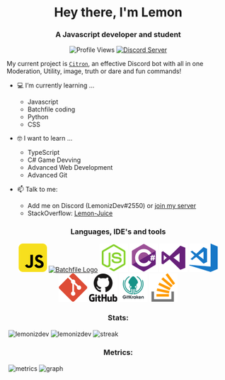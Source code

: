 <h1 align = "center"> Hey there, I'm Lemon </h1> 

<h3 align = "center">  A Javascript developer and student </h3>

<p align = "center"> 
  <img src = "https://komarev.com/ghpvc/?username=LemonizDev" alt = "Profile Views">
 <a href="https://discord.gg/CAJWYQB">
    <img src="https://discordapp.com/api/guilds/737222740305641472/widget.png?style=shield" alt="Discord Server">
  </a></p>

My current project is [`Citron`](https://discord.com/oauth2/authorize?client_id=907821047070478347&scope=bot&permissions=6442319863), an effective Discord bot with all in one Moderation, Utility, image, truth  or dare and fun commands!

- 💻 I’m currently learning ...
  - Javascript
  - Batchfile coding
  - Python
  - CSS

- 🤓 I want to learn ...
  - TypeScript
  - C# Game Devving
  - Advanced Web Development
  - Advanced Git
  
- 📫 Talk to me: 
  - Add me on Discord (LemonizDev#2550) or [join my server](https://discord.gg/CAJWYQB)
  - StackOverflow: [Lemon-Juice](https://stackoverflow.com/users/16787997/lemun-juice?tab=profile)

<h3 align="center">Languages, IDE's and tools</h3>
<p align="center">
      <a href="https://en.wikipedia.org/wiki/JavaScript"><img src="/ico/javascript.png" alt="JavaScript logo"></a>
      <a href = "https://en.wikipedia.org/wiki/Batch_file"><img src ="https://images.all-free-download.com/images/graphiclarge/bat_file_37086.jpg" alt="Batchfile Logo" height= "63"></a>
      <a href="https://nodejs.org/en/about/"><img src="/ico/node-js.png" alt="Node.js logo"></a>
      <a href="https://en.wikipedia.org/wiki/C_Sharp_(programming_language)"><img src="/ico/csharp.png" alt="C# logo"></a>
      <a href="https://visualstudio.microsoft.com/vs/"><img src="/ico/vs.png" alt="Visual Studio logo"></a>
      <a href="https://code.visualstudio.com/"><img src="/ico/vsc.png" alt="VS Code logo"></a>
      <a href="https://git-scm.com/about"><img src="/ico/git.png" alt="Git logo"></a>
      <a href="https://github.com/"><img src="/ico/github.png" alt="GitHub logo"></a>
      <a href="https://www.gitkraken.com/"><img src="/ico/gitkraken.png" alt="GitKraken logo"></a>
      <a href="https://stackoverflow.com/"><img src="/ico/stack-overflow.png" alt="StackOverflow logo"></a>
  </p>
<h3 align = "center">  Stats: </h3>
<p>&nbsp;<img align="center" src="https://github-readme-stats.vercel.app/api?username=lemonizdev&count_private=true&show_icons=true&locale=en&theme=tokyonight" alt="lemonizdev" /> 
  <img align="center" src ="https://github-readme-stats.vercel.app/api/top-langs/?username=lemonizdev&count_private=true&layout=compact&theme=tokyonight" alt="lemonizdev">
  <img align = 'center' src = 'https://github-readme-streak-stats.herokuapp.com/?user=LemonizDev&theme=tokyonight&count_private=true' alt = 'streak'>
  </p>
<h3 align = "center"> Metrics: </h3>
<p>&nbsp;<img align = "center" src="https://metrics.lecoq.io/lemonizdev?template=classic&languages=1&introduction=1&achievements=1&isocalendar=1&isocalendar.duration=half-year&languages.limit=8&languages.sections=most-used&languages.colors=github&languages.threshold=0%25&languages.indepth=false&languages.analysis.timeout=15&languages.categories=markup%2C%20programming&languages.recent.categories=markup%2C%20programming&languages.recent.load=300&languages.recent.days=14&introduction.title=true&achievements.threshold=C&achievements.secrets=true&achievements.display=compact&achievements.limit=0&config.timezone=Asia%2FKolkata" alt="metrics"/>
<img align = 'center' src = 'https://activity-graph.herokuapp.com/graph?username=LemonizDev&bg_color=1a1b27&color=38bcad&line=628fdb&point=be91f2&area_color=2b3752&area=true&count_private=true' alt = 'graph'> </p>



